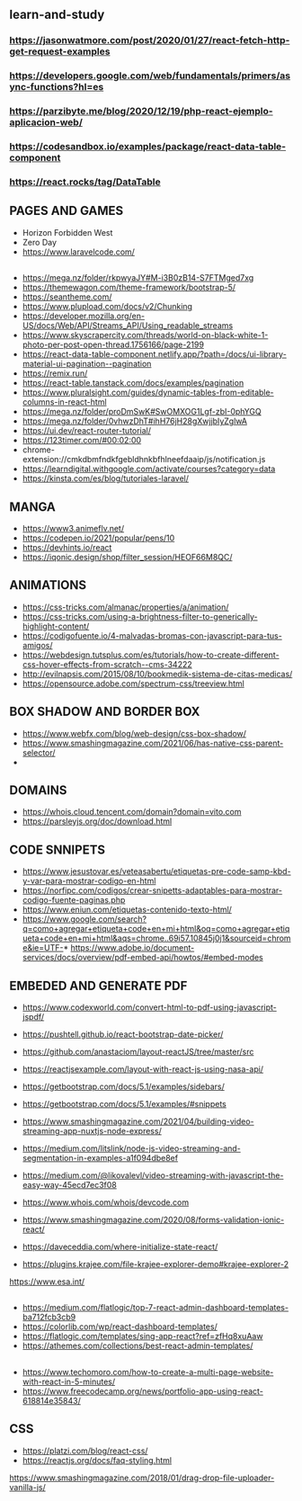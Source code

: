 ## learn-and-study

### https://jasonwatmore.com/post/2020/01/27/react-fetch-http-get-request-examples
### https://developers.google.com/web/fundamentals/primers/async-functions?hl=es
### https://parzibyte.me/blog/2020/12/19/php-react-ejemplo-aplicacion-web/
### https://codesandbox.io/examples/package/react-data-table-component
### https://react.rocks/tag/DataTable

## PAGES AND GAMES
* Horizon Forbidden West
* Zero Day
* https://www.laravelcode.com/

##
* https://mega.nz/folder/rkpwyaJY#M-i3B0zB14-S7FTMged7xg
* https://themewagon.com/theme-framework/bootstrap-5/
* https://seantheme.com/
* https://www.plupload.com/docs/v2/Chunking
* https://developer.mozilla.org/en-US/docs/Web/API/Streams_API/Using_readable_streams
* https://www.skyscrapercity.com/threads/world-on-black-white-1-photo-per-post-open-thread.1756166/page-2199
* https://react-data-table-component.netlify.app/?path=/docs/ui-library-material-ui-pagination--pagination
* https://remix.run/
* https://react-table.tanstack.com/docs/examples/pagination
* https://www.pluralsight.com/guides/dynamic-tables-from-editable-columns-in-react-html
* https://mega.nz/folder/proDmSwK#SwOMXOG1Lgf-zbI-0phYGQ
* https://mega.nz/folder/0vhwzDhT#ihH76jH28gXwjjbIyZglwA
* https://ui.dev/react-router-tutorial/
* https://123timer.com/#00:02:00
* chrome-extension://cmkdbmfndkfgebldhnkbfhlneefdaaip/js/notification.js
* https://learndigital.withgoogle.com/activate/courses?category=data
* https://kinsta.com/es/blog/tutoriales-laravel/

## MANGA
* https://www3.animeflv.net/
* https://codepen.io/2021/popular/pens/10
* https://devhints.io/react
* https://iqonic.design/shop/filter_session/HEOF66M8QC/

## ANIMATIONS
* https://css-tricks.com/almanac/properties/a/animation/
* https://css-tricks.com/using-a-brightness-filter-to-generically-highlight-content/
* https://codigofuente.io/4-malvadas-bromas-con-javascript-para-tus-amigos/
* https://webdesign.tutsplus.com/es/tutorials/how-to-create-different-css-hover-effects-from-scratch--cms-34222
* http://evilnapsis.com/2015/08/10/bookmedik-sistema-de-citas-medicas/
* https://opensource.adobe.com/spectrum-css/treeview.html

## BOX SHADOW AND BORDER BOX
* https://www.webfx.com/blog/web-design/css-box-shadow/
* https://www.smashingmagazine.com/2021/06/has-native-css-parent-selector/
* <script>
        $(document).ready(function() {
            function show(){
                $('i').mouseenter(function(){
                    $('#jstree-default').addClass('overflow-hidden');
                });
                $('a.jstree-anchor').mouseenter(function(){
                    $('#jstree-default').removeClass('overflow-hidden');
                });
                $('a.jstree-anchor').last().mouseleave(function(){
                    $('#jstree-default').addClass('overflow-hidden');
                });
            }
            setInterval(show, 100);
        });
    </script>
    
## DOMAINS
* https://whois.cloud.tencent.com/domain?domain=vito.com
* https://parsleyjs.org/doc/download.html


## CODE SNNIPETS
* https://www.jesustovar.es/veteasabertu/etiquetas-pre-code-samp-kbd-y-var-para-mostrar-codigo-en-html
* https://norfipc.com/codigos/crear-snipetts-adaptables-para-mostrar-codigo-fuente-paginas.php
* https://www.eniun.com/etiquetas-contenido-texto-html/
* https://www.google.com/search?q=como+agregar+etiqueta+code+en+mi+html&oq=como+agregar+etiqueta+code+en+mi+html&aqs=chrome..69i57.10845j0j1&sourceid=chrome&ie=UTF-* https://www.adobe.io/document-services/docs/overview/pdf-embed-api/howtos/#embed-modes

## EMBEDED AND GENERATE PDF
* https://www.codexworld.com/convert-html-to-pdf-using-javascript-jspdf/
* https://pushtell.github.io/react-bootstrap-date-picker/
* https://github.com/anastaciom/layout-reactJS/tree/master/src
* https://reactjsexample.com/layout-with-react-js-using-nasa-api/
* https://getbootstrap.com/docs/5.1/examples/sidebars/
* https://getbootstrap.com/docs/5.1/examples/#snippets

* https://www.smashingmagazine.com/2021/04/building-video-streaming-app-nuxtjs-node-express/
* https://medium.com/litslink/node-js-video-streaming-and-segmentation-in-examples-a1f094dbe8ef
* https://medium.com/@likovalevl/video-streaming-with-javascript-the-easy-way-45ecd7ec3f08

* https://www.whois.com/whois/devcode.com
* https://www.smashingmagazine.com/2020/08/forms-validation-ionic-react/
* https://daveceddia.com/where-initialize-state-react/
* https://plugins.krajee.com/file-krajee-explorer-demo#krajee-explorer-2

https://www.esa.int/

## 
* https://medium.com/flatlogic/top-7-react-admin-dashboard-templates-ba712fcb3cb9
* https://colorlib.com/wp/react-dashboard-templates/
* https://flatlogic.com/templates/sing-app-react?ref=zfHq8xuAaw
* https://athemes.com/collections/best-react-admin-templates/

##
* https://www.techomoro.com/how-to-create-a-multi-page-website-with-react-in-5-minutes/
* https://www.freecodecamp.org/news/portfolio-app-using-react-618814e35843/

## CSS
* https://platzi.com/blog/react-css/
* https://reactjs.org/docs/faq-styling.html

https://www.smashingmagazine.com/2018/01/drag-drop-file-uploader-vanilla-js/

## <link rel="stylesheet" id="siteground-optimizer-combined-css-0219ffa35c0ab3decf796418dec71110" href="https://www.positronx.io/wp-content/uploads/siteground-optimizer-assets/siteground-optimizer-combined-css-0219ffa35c0ab3decf796418dec71110.css" media="all">
